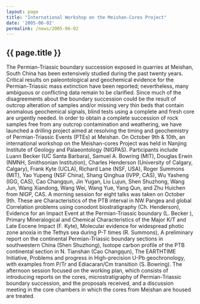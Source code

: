 ```yaml
---
layout: page
title: "International Workshop on the Meishan-Cores Project"
date: '2005-06-02'
permalink: /news/2005-06-02
---
```


## {{ page.title }}

The Permian-Triassic boundary succession exposed in quarries at Meishan, South China has been extensively studied during the past twenty years. Critical results on paleontological and geochemical evidence for the Permian-Triassic mass extinction have been reported; nevertheless, many ambiguous or conflicting data remain to be clarified. Since much of the disagreements about the boundary succession could be the result of outcrop alteration of samples and/or missing very thin beds that contain anomalous geochemical signals, blind tests using a complete and fresh core are urgently needed. In order to obtain a complete succession of rock samples free from any outcrop contamination and weathering, we have launched a drilling project aimed at resolving the timing and geochemistry of Permian-Triassic Events (PTEs) at Meishan. On October 9th & 10th, an international workshop on the Meishan-cores Project was held in Nanjing Institute of Geology and Palaeontology (NIGPAS). Participants include Luann Becker (UC Santa Barbara), Samuel A. Bowring (MIT), Douglas Erwin (NMNH, Smithsonian Institution), Charles Henderson (University of Calgary, Calgary), Frank Kyte (UCLA), Richard Lane (NSF, USA), Roger Summons (MIT), Yao Yupeng (NSF China), Shang Qinghua (IVPP, CAS), Wu Yasheng (IGG, CAS), Cao Changqun, Jin Yugan, Liu Lujun, Shen Shuzhong, Wang Jun, Wang Xiandong, Wang Wei, Wang Yue, Yang Qun, and Zhu Huichen from NIGP, CAS. A morning session for eight talks was taken on October 9th. These are Characteristics of the PTB interval in NW Pangea and global Correlation problems using conodont biostratigraphy (Ch. Henderson), Evidence for an Impact Event at the Permian-Triassic boundary (L. Becker ), Primary Mineralogical and Chemical Characteristics of the Major K/T and Late Eocene Impact (F. Kyte), Molecular evidence for widespread photic zone anoxia in the Tethys sea during P-T times (R. Summons), A preliminary report on the continental Permian-Triassic boundary sections in southwestern China (Shen Shuzhong), Isotope carbon profile of the PTB continental section in N. Tianshan (Cao Changqun), The EARTHTIME Initiative, Problems and progress in High-precision U-Pb geochronology, with examples from P/Tr and Ediacaran/Cm transition (S. Bowring).  The afternoon session focused on the working plan, which consists of introducing reports on the cores, microstratigraphy of Permian-Triassic boundary succession, and the proposals received, and a discussion meeting in the core chambers in which the cores from Meishan are housed are treated.